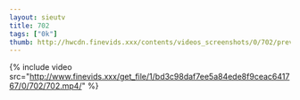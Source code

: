 ```yaml
--- 
layout: sieutv
title: 702
tags: ["0k"]
thumb: http://hwcdn.finevids.xxx/contents/videos_screenshots/0/702/preview.mp4.jpg
---
```

{% include video src="http://www.finevids.xxx/get_file/1/bd3c98daf7ee5a84ede8f9ceac641767/0/702/702.mp4/" %} 
